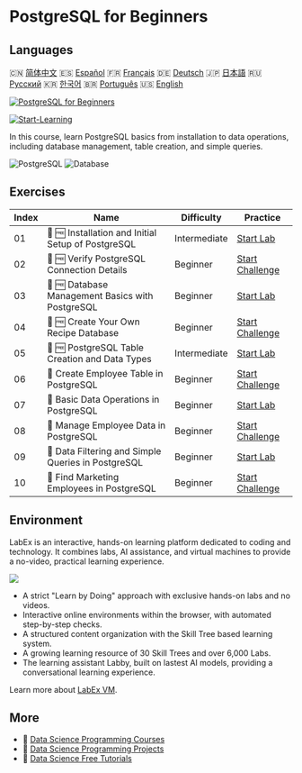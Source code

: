 # PostgreSQL for Beginners

## Languages

🇨🇳 [简体中文](README_zh.md) 🇪🇸 [Español](README_es.md) 🇫🇷 [Français](README_fr.md) 🇩🇪 [Deutsch](README_de.md) 🇯🇵 [日本語](README_ja.md) 🇷🇺 [Русский](README_ru.md) 🇰🇷 [한국어](README_ko.md) 🇧🇷 [Português](README_pt.md) 🇺🇸 [English](README.md) 

[![PostgreSQL for Beginners](https://cover-creator.labex.io/postgresql-for-beginners.png)](https://labex.io/courses/postgresql-for-beginners)

[![Start-Learning](https://img.shields.io/badge/Start-Learning-whitesmoke?style=for-the-badge)](https://labex.io/courses/postgresql-for-beginners)

In this course, learn PostgreSQL basics from installation to data operations, including database management, table creation, and simple queries.

![PostgreSQL](https://img.shields.io/badge/PostgreSQL-whitesmoke?style=for-the-badge&logo=postgresql)
![Database](https://img.shields.io/badge/Database-whitesmoke?style=for-the-badge&logo=database)


## Exercises

|   Index | Name                                                | Difficulty   | Practice                                                                                                                             |
|---------|-----------------------------------------------------|--------------|--------------------------------------------------------------------------------------------------------------------------------------|
|      01 | 📖 🆓 Installation and Initial Setup of PostgreSQL  | Intermediate | <a target='_blank' href='https://labex.io/tutorials/postgresql-installation-and-initial-setup-of-postgresql-550900'>Start Lab</a>    |
|      02 | 🎯 🆓 Verify PostgreSQL Connection Details          | Beginner     | <a target='_blank' href='https://labex.io/tutorials/postgresql-verify-postgresql-connection-details-551083'>Start Challenge</a>      |
|      03 | 📖 🆓 Database Management Basics with PostgreSQL    | Beginner     | <a target='_blank' href='https://labex.io/tutorials/postgresql-database-management-basics-with-postgresql-550899'>Start Lab</a>      |
|      04 | 🎯 🆓 Create Your Own Recipe Database               | Beginner     | <a target='_blank' href='https://labex.io/tutorials/postgresql-create-your-own-recipe-database-551100'>Start Challenge</a>           |
|      05 | 📖 🆓 PostgreSQL Table Creation and Data Types      | Intermediate | <a target='_blank' href='https://labex.io/tutorials/postgresql-postgresql-table-creation-and-data-types-550901'>Start Lab</a>        |
|      06 | 🎯  Create Employee Table in PostgreSQL             | Beginner     | <a target='_blank' href='https://labex.io/tutorials/postgresql-create-employee-table-in-postgresql-551115'>Start Challenge</a>       |
|      07 | 📖  Basic Data Operations in PostgreSQL             | Beginner     | <a target='_blank' href='https://labex.io/tutorials/postgresql-basic-data-operations-in-postgresql-550897'>Start Lab</a>             |
|      08 | 🎯  Manage Employee Data in PostgreSQL              | Beginner     | <a target='_blank' href='https://labex.io/tutorials/postgresql-manage-employee-data-in-postgresql-551130'>Start Challenge</a>        |
|      09 | 📖  Data Filtering and Simple Queries in PostgreSQL | Beginner     | <a target='_blank' href='https://labex.io/tutorials/postgresql-data-filtering-and-simple-queries-in-postgresql-550898'>Start Lab</a> |
|      10 | 🎯  Find Marketing Employees in PostgreSQL          | Beginner     | <a target='_blank' href='https://labex.io/tutorials/postgresql-find-marketing-employees-in-postgresql-551146'>Start Challenge</a>    |

## Environment

LabEx is an interactive, hands-on learning platform dedicated to coding and technology. It combines labs, AI assistance, and virtual machines to provide a no-video, practical learning experience.

![](https://tutorial-screenshot.getvm.io/images/vm-1725247253.png)

- A strict "Learn by Doing" approach with exclusive hands-on labs and no videos.
- Interactive online environments within the browser, with automated step-by-step checks.
- A structured content organization with the Skill Tree based learning system.
- A growing learning resource of 30 Skill Trees and over 6,000 Labs.
- The learning assistant Labby, built on lastest AI models, providing a conversational learning experience.

Learn more about [LabEx VM](https://support.labex.io/using-labex/virtual-machine).

## More

- 🔗 [Data Science Programming Courses](https://github.com/labex-labs/awesome-programming-courses)
- 🔗 [Data Science Programming Projects](https://github.com/labex-labs/awesome-programming-projects)
- 🔗 [Data Science Free Tutorials](https://github.com/labex-labs/data-science-free-tutorials)

